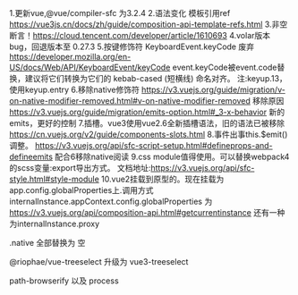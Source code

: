 1.更新vue,@vue/compiler-sfc 为3.2.4
2.语法变化 模板引用ref https://vue3js.cn/docs/zh/guide/composition-api-template-refs.html
3.非空断言！https://cloud.tencent.com/developer/article/1610693
4.volar版本bug，回退版本至 0.27.3
5.按键修饰符 KeyboardEvent.keyCode 废弃 https://developer.mozilla.org/en-US/docs/Web/API/KeyboardEvent/keyCode  event.keyCode被event.code替换，建议将它们转换为它们的 kebab-cased (短横线) 命名对齐。 注:keyup.13，使用keyup.entry
6.移除native修饰符 
https://v3.vuejs.org/guide/migration/v-on-native-modifier-removed.html#v-on-native-modifier-removed  移除原因
https://v3.vuejs.org/guide/migration/emits-option.html#_3-x-behavior   新的emits，更好的控制
7.插槽。vue3使用vue2.6全新插槽语法，旧的语法已被移除 https://cn.vuejs.org/v2/guide/components-slots.html
8.事件出事this.$emit()调整。 https://v3.vuejs.org/api/sfc-script-setup.html#defineprops-and-defineemits 配合6移除native阅读
9.css module值得使用。可以替换webpack4的scss变量:export导出方式。 文档地址:https://v3.vuejs.org/api/sfc-style.html#style-module
10.vue2挂载到原型的。现在挂载为 app.config.globalProperties上.调用方式  internalInstance.appContext.config.globalProperties 为 https://v3.vuejs.org/api/composition-api.html#getcurrentinstance   还有一种为internalInstance.proxy


.native 全部替换为 空


<!-- 依赖升级 --> 
@riophae/vue-treeselect 升级为 vue3-treeselect

<!-- webpack内部不在 polyfill node模块,所以path模块必须手动引入 -->
path-browserify  以及 process